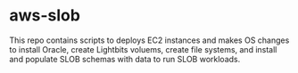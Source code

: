 # aws-slob
This repo contains scripts to deploys EC2 instances and makes OS changes to install Oracle, create Lightbits voluems, create file systems, and install and populate SLOB schemas with data to run SLOB workloads.

